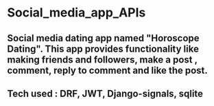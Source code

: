 # Social_media_app_APIs
## Social media dating app named "Horoscope Dating". This app provides functionality like making friends and followers, make a post , comment, reply to comment and like the post.
## Tech used : DRF, JWT, Django-signals, sqlite
